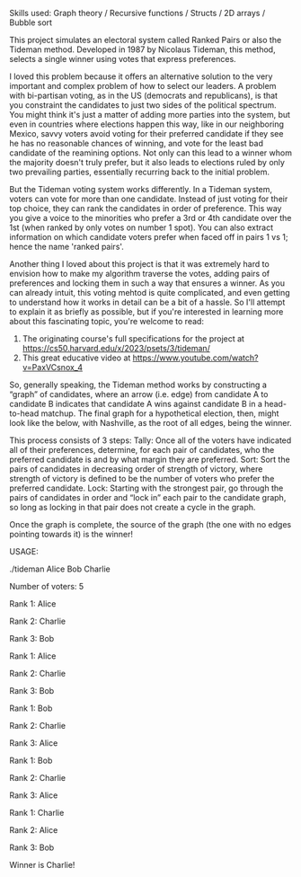 Skills used: Graph theory / Recursive functions / Structs / 2D arrays / Bubble sort

This project simulates an electoral system called Ranked Pairs or also the Tideman method. Developed in 1987 by Nicolaus Tideman, 
this method, selects a single winner using votes that express preferences.

I loved this problem because it offers an alternative solution to the very important and complex problem of how to select our leaders. 
A problem with bi-partisan voting, as in the US (democrats and republicans), is that you constraint the candidates to just two sides of the political spectrum. 
You might think it's just a matter of adding more parties into the system, but even in countries where elections happen this way, 
like in our neighboring Mexico, savvy voters avoid voting for their preferred candidate if they see he has no reasonable chances of winning, 
and vote for the least bad candidate of the reamining options. 
Not only can this lead to a winner whom the majority doesn't truly prefer, but it also leads to elections ruled by only two prevailing parties, 
essentially recurring back to the initial problem.

But the Tideman voting system works differently. In a Tideman system, voters can vote for more than one candidate.
Instead of just voting for their top choice, they can rank the candidates in order of preference.
This way you give a voice to the minorities who prefer a 3rd or 4th candidate over the 1st (when ranked by only votes on number 1 spot).
You can also extract information on which candidate voters prefer when faced off in pairs 1 vs 1; 
hence the name 'ranked pairs'.

Another thing I loved about this project is that it was extremely hard to envision how to make
my algorithm traverse the votes, adding pairs of preferences and locking them in such a way that ensures a winner.
As you can already intuit, this voting mehtod is quite complicated, and even getting to understand how it works in detail can be a bit of a hassle.
So I'll attempt to explain it as briefly as possible, but if you're interested in learning more about
this fascinating topic, you're welcome to read:
1. The originating course's full specifications for the project at https://cs50.harvard.edu/x/2023/psets/3/tideman/
2. This great educative video at https://www.youtube.com/watch?v=PaxVCsnox_4

So, generally speaking, the Tideman method works by constructing a “graph” of 
candidates, where an arrow (i.e. edge) from candidate A to candidate B indicates 
that candidate A wins against candidate B in a head-to-head matchup.
The final graph for a hypothetical election, then, might look like the below, with Nashville, as the root of all edges, being the winner.

This process consists of 3 steps:
Tally: Once all of the voters have indicated all of their preferences, determine, for each pair of candidates, who the preferred candidate is and by what margin they are preferred.
Sort: Sort the pairs of candidates in decreasing order of strength of victory, where strength of victory is defined to be the number of voters who prefer the preferred candidate.
Lock: Starting with the strongest pair, go through the pairs of candidates in order and “lock in” each pair to the candidate graph, so long as locking in that pair does not create a cycle in the graph.

Once the graph is complete, the source of the graph (the one with no edges pointing towards it) is the winner!

USAGE:

./tideman Alice Bob Charlie

Number of voters: 5

Rank 1: Alice

Rank 2: Charlie

Rank 3: Bob


Rank 1: Alice

Rank 2: Charlie

Rank 3: Bob


Rank 1: Bob

Rank 2: Charlie

Rank 3: Alice


Rank 1: Bob

Rank 2: Charlie

Rank 3: Alice


Rank 1: Charlie

Rank 2: Alice

Rank 3: Bob


Winner is Charlie!
